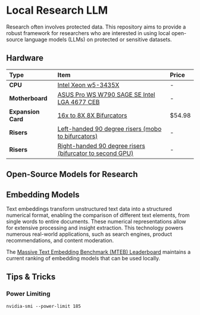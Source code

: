 # Local Research LLM

Research often involves protected data. This repository aims to provide a robust framework for researchers who are interested in using local open-source language models (LLMs) on protected or sensitive datasets.

## Hardware

Type|Item|Price
:----|:----|:----
**CPU** | [Intel Xeon w5-3435X](https://pcpartpicker.com/product/placeholder) | -
**Motherboard** | [ASUS Pro WS W790 SAGE SE Intel LGA 4677 CEB](https://pcpartpicker.com/product/placeholder) | -
**Expansion Card** | [16x to 8X 8X Bifurcators](https://www.amazon.com/gp/product/B0BHNPKCL5/ref=ppx_yo_dt_b_search_asin_title?ie=UTF8&th=1) | $54.98
**Risers** | [Left-handed 90 degree risers (mobo to bifurcators)](https://pcpartpicker.com/product/placeholder) | -
**Risers** | [Right-handed 90 degree risers (bifurcator to second GPU)](https://pcpartpicker.com/product/placeholder) | -

## Open-Source Models for Research

## Embedding Models

Text embeddings transform unstructured text data into a structured numerical format, enabling the comparison of different text elements, from single words to entire documents. These numerical representations allow for extensive processing and insight extraction. This technology powers numerous real-world applications, such as search engines, product recommendations, and content moderation.

The [Massive Text Embedding Benchmark (MTEB) Leaderboard](https://huggingface.co/spaces/mteb/leaderboard) maintains a current ranking of embedding models that can be used locally. 

## Tips & Tricks

### Power Limiting

```{bash}
nvidia-smi --power-limit 185
```
